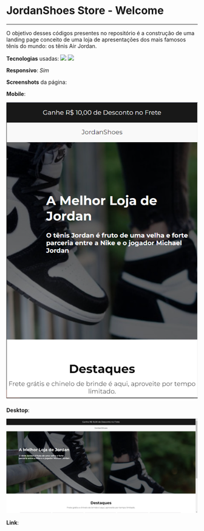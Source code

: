 # JordanShoes Store - Welcome
----------------
O objetivo desses códigos presentes no repositório é a construção de uma landing page conceito de uma loja de apresentações dos mais famosos tênis do mundo: os tênis Air Jordan.  

**Tecnologias** usadas: <img src="https://img.shields.io/badge/HTML-239120?style=for-the-badge&logo=html5&logoColor=black" /> <img src="https://img.shields.io/badge/CSS-239120?&style=for-the-badge&logo=css3&logoColor=blue">

**Responsivo**: *Sim*

**Screenshots** da página:

**Mobile**:

<a href=""><img src="images/mobile.png"></a>

**Desktop**:

<a href=""><img src="images/desktop.png"></a>

**Link**: 